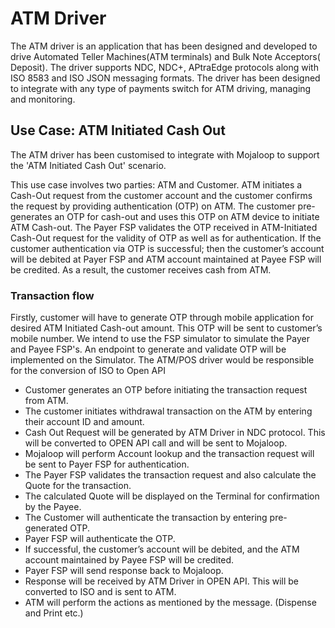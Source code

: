 # ATM Driver
The ATM driver is an application that has been designed and developed to drive Automated Teller Machines(ATM terminals) and Bulk Note Acceptors( Deposit). The driver supports NDC, NDC+, APtraEdge protocols along with ISO 8583 and ISO JSON messaging formats.
The driver has been designed to integrate with any type of payments switch for ATM driving, managing and monitoring.

## Use Case: ATM Initiated Cash Out

The ATM driver has been customised to integrate with Mojaloop to support the 'ATM Initiated Cash Out' scenario. 

This use case involves two parties: ATM and Customer. ATM initiates a Cash-Out request from the customer account and the customer confirms the request by providing authentication (OTP) on ATM. The customer pre-generates an OTP for cash-out and uses this OTP on ATM device to initiate ATM Cash-out. The Payer FSP validates the OTP received in ATM-Initiated Cash-Out request for the validity of OTP as well as for authentication. If the customer authentication via OTP is successful; then the customer’s account will be debited at Payer FSP and ATM account maintained at Payee FSP will be credited. As a result, the customer receives cash from ATM.

### Transaction flow

Firstly, customer will have to generate OTP through mobile application for desired ATM Initiated Cash-out amount. This OTP will be sent to customer’s mobile number. 
We intend to use the FSP simulator to simulate the Payer and Payee FSP's. An endpoint to generate and validate OTP will be implemented on the Simulator. The ATM/POS driver would be responsible for the conversion of ISO to Open API

  - Customer generates an OTP before initiating the transaction request from ATM.
  - The customer initiates withdrawal transaction on the ATM by entering their account ID and amount. 
  - Cash Out Request will be generated by ATM Driver in NDC protocol. This will be converted to OPEN API call and will be sent to Mojaloop.
  - Mojaloop will perform Account lookup and the transaction request will be sent to Payer FSP for authentication.
  - The Payer FSP validates the transaction request and also calculate the Quote for the transaction.
  - The calculated Quote will be displayed on the Terminal for confirmation by the Payee.
  - The Customer will authenticate the transaction by entering pre-generated OTP.
  - Payer FSP will authenticate the OTP. 
  - If successful, the customer’s account will be debited, and the ATM account maintained by Payee FSP will be credited.
  - Payer FSP will send response back to Mojaloop.
  - Response will be received by ATM Driver in OPEN API. This will be converted to ISO and is sent to ATM.
  - ATM will perform the actions as mentioned by the message. (Dispense and Print etc.)
